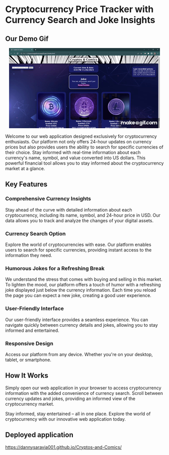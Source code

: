 # Cryptocurrency Price Tracker with Currency Search and Joke Insights

## Our Demo Gif

<p align="center">
  <img src="Demo.gif" alt="Demo GIF">
</p>

Welcome to our web application designed exclusively for cryptocurrency enthusiasts. Our platform not only offers 24-hour updates on currency prices but also provides users the ability to search for specific currencies of their choice. Stay informed with real-time information about each currency's name, symbol, and value converted into US dollars. This powerful financial tool allows you to stay informed about the cryptocurrency market at a glance.

## Key Features

### Comprehensive Currency Insights
Stay ahead of the curve with detailed information about each cryptocurrency, including its name, symbol, and 24-hour price in USD. Our data allows you to track and analyze the changes of your digital assets.

### Currency Search Option
Explore the world of cryptocurrencies with ease. Our platform enables users to search for specific currencies, providing instant access to the information they need.

### Humorous Jokes for a Refreshing Break
We understand the stress that comes with buying and selling in this market. To lighten the mood, our platform offers a touch of humor with a refreshing joke displayed just below the currency information. Each time you reload the page you can expect a new joke, creating a good user experience.

### User-Friendly Interface
Our user-friendly interface provides a seamless experience. You can navigate quickly between currency details and jokes, allowing you to stay informed and entertained.

### Responsive Design
Access our platform from any device. Whether you're on your desktop, tablet, or smartphone.

## How It Works
Simply open our web application in your browser to access cryptocurrency information with the added convenience of currency search. Scroll between currency updates and jokes, providing an informed view of the cryptocurrency market.

Stay informed, stay entertained – all in one place. Explore the world of cryptocurrency with our innovative web application today.

## Deployed application

https://dannysaravia001.github.io/Cryptos-and-Comics/
